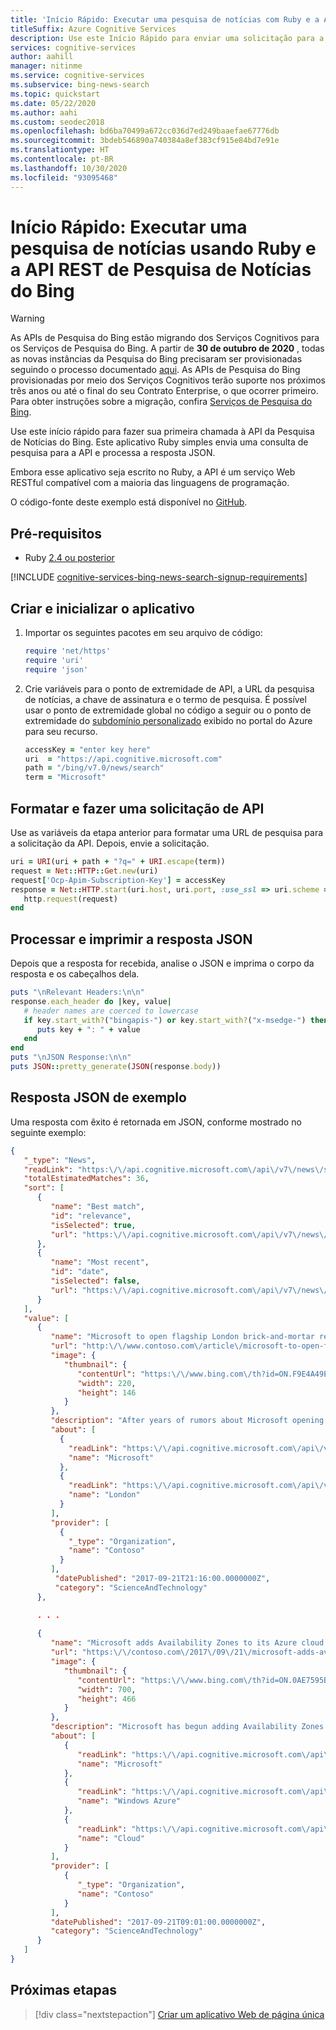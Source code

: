 ```yaml
---
title: 'Início Rápido: Executar uma pesquisa de notícias com Ruby e a API REST de Pesquisa de Notícias do Bing'
titleSuffix: Azure Cognitive Services
description: Use este Início Rápido para enviar uma solicitação para a API REST de Pesquisa de Notícias do Bing usando Ruby e receber uma resposta JSON.
services: cognitive-services
author: aahill
manager: nitinme
ms.service: cognitive-services
ms.subservice: bing-news-search
ms.topic: quickstart
ms.date: 05/22/2020
ms.author: aahi
ms.custom: seodec2018
ms.openlocfilehash: bd6ba70499a672cc036d7ed249baaefae67776db
ms.sourcegitcommit: 3bdeb546890a740384a8ef383cf915e84bd7e91e
ms.translationtype: HT
ms.contentlocale: pt-BR
ms.lasthandoff: 10/30/2020
ms.locfileid: "93095468"
---
```

# <a name="quickstart-perform-a-news-search-using-ruby-and-the-bing-news-search-rest-api"></a>Início Rápido: Executar uma pesquisa de notícias usando Ruby e a API REST de Pesquisa de Notícias do Bing

> [!WARNING]
> As APIs de Pesquisa do Bing estão migrando dos Serviços Cognitivos para os Serviços de Pesquisa do Bing. A partir de **30 de outubro de 2020** , todas as novas instâncias da Pesquisa do Bing precisaram ser provisionadas seguindo o processo documentado [aqui](https://aka.ms/cogsvcs/bingmove).
> As APIs de Pesquisa do Bing provisionadas por meio dos Serviços Cognitivos terão suporte nos próximos três anos ou até o final do seu Contrato Enterprise, o que ocorrer primeiro.
> Para obter instruções sobre a migração, confira [Serviços de Pesquisa do Bing](https://aka.ms/cogsvcs/bingmigration).

Use este início rápido para fazer sua primeira chamada à API da Pesquisa de Notícias do Bing. Este aplicativo Ruby simples envia uma consulta de pesquisa para a API e processa a resposta JSON.

Embora esse aplicativo seja escrito no Ruby, a API é um serviço Web RESTful compatível com a maioria das linguagens de programação. 

O código-fonte deste exemplo está disponível no [GitHub](https://github.com/Azure-Samples/cognitive-services-REST-api-samples/blob/master/ruby/Search/BingNewsSearchv7.rb).

## <a name="prerequisites"></a>Pré-requisitos

* Ruby [2.4 ou posterior](https://www.ruby-lang.org/en/downloads/)

[!INCLUDE [cognitive-services-bing-news-search-signup-requirements](../../../includes/cognitive-services-bing-news-search-signup-requirements.md)]

## <a name="create-and-initialize-the-application"></a>Criar e inicializar o aplicativo

1. Importar os seguintes pacotes em seu arquivo de código:

    ```ruby
    require 'net/https'
    require 'uri'
    require 'json'
    ```

2. Crie variáveis para o ponto de extremidade de API, a URL da pesquisa de notícias, a chave de assinatura e o termo de pesquisa. É possível usar o ponto de extremidade global no código a seguir ou o ponto de extremidade do [subdomínio personalizado](../../cognitive-services/cognitive-services-custom-subdomains.md) exibido no portal do Azure para seu recurso.

    ```ruby
    accessKey = "enter key here"
    uri  = "https://api.cognitive.microsoft.com"
    path = "/bing/v7.0/news/search"
    term = "Microsoft"
    ```

## <a name="format-and-make-an-api-request"></a>Formatar e fazer uma solicitação de API

Use as variáveis da etapa anterior para formatar uma URL de pesquisa para a solicitação da API. Depois, envie a solicitação.

```ruby
uri = URI(uri + path + "?q=" + URI.escape(term))
request = Net::HTTP::Get.new(uri)
request['Ocp-Apim-Subscription-Key'] = accessKey
response = Net::HTTP.start(uri.host, uri.port, :use_ssl => uri.scheme == 'https') do |http|
   http.request(request)
end
```

## <a name="process-and-print-the-json-response"></a>Processar e imprimir a resposta JSON

Depois que a resposta for recebida, analise o JSON e imprima o corpo da resposta e os cabeçalhos dela.

```ruby
puts "\nRelevant Headers:\n\n"
response.each_header do |key, value|
   # header names are coerced to lowercase
   if key.start_with?("bingapis-") or key.start_with?("x-msedge-") then
      puts key + ": " + value
   end
end
puts "\nJSON Response:\n\n"
puts JSON::pretty_generate(JSON(response.body))
```

## <a name="example-json-response"></a>Resposta JSON de exemplo

Uma resposta com êxito é retornada em JSON, conforme mostrado no seguinte exemplo:

```json
{
   "_type": "News",
   "readLink": "https:\/\/api.cognitive.microsoft.com\/api\/v7\/news\/search?q=Microsoft",
   "totalEstimatedMatches": 36,
   "sort": [
      {
         "name": "Best match",
         "id": "relevance",
         "isSelected": true,
         "url": "https:\/\/api.cognitive.microsoft.com\/api\/v7\/news\/search?q=Microsoft"
      },
      {
         "name": "Most recent",
         "id": "date",
         "isSelected": false,
         "url": "https:\/\/api.cognitive.microsoft.com\/api\/v7\/news\/search?q=Microsoft&sortby=date"
      }
   ],
   "value": [
      {
         "name": "Microsoft to open flagship London brick-and-mortar retail store",
         "url": "http:\/\/www.contoso.com\/article\/microsoft-to-open-flagshi...",
         "image": {
            "thumbnail": {
               "contentUrl": "https:\/\/www.bing.com\/th?id=ON.F9E4A49EC010417...",
               "width": 220,
               "height": 146
            }
         },
         "description": "After years of rumors about Microsoft opening a brick-and-mortar...", 
         "about": [
           {
             "readLink": "https:\/\/api.cognitive.microsoft.com\/api\/v7\/entiti...", 
             "name": "Microsoft"
           }, 
           {
             "readLink": "https:\/\/api.cognitive.microsoft.com\/api\/v7\/entit...", 
             "name": "London"
           }
         ], 
         "provider": [
           {
             "_type": "Organization", 
             "name": "Contoso"
           }
         ], 
          "datePublished": "2017-09-21T21:16:00.0000000Z", 
          "category": "ScienceAndTechnology"
      }, 

      . . .
      
      {
         "name": "Microsoft adds Availability Zones to its Azure cloud platform",
         "url": "https:\/\/contoso.com\/2017\/09\/21\/microsoft-adds-availability...",
         "image": {
            "thumbnail": {
               "contentUrl": "https:\/\/www.bing.com\/th?id=ON.0AE7595B9720...",
               "width": 700,
               "height": 466
            }
         },
         "description": "Microsoft has begun adding Availability Zones to its...",
         "about": [
            {
               "readLink": "https:\/\/api.cognitive.microsoft.com\/api\/v7\/entities\/a093e9b...",
               "name": "Microsoft"
            },
            {
               "readLink": "https:\/\/api.cognitive.microsoft.com\/api\/v7\/entities\/cf3abf7d-e379-...",
               "name": "Windows Azure"
            },
            {
               "readLink": "https:\/\/api.cognitive.microsoft.com\/api\/v7\/entities\/9cdd061c-1fae-d0...",
               "name": "Cloud"
            }
         ],
         "provider": [
            {
               "_type": "Organization",
               "name": "Contoso"
            }
         ],
         "datePublished": "2017-09-21T09:01:00.0000000Z",
         "category": "ScienceAndTechnology"
      }
   ]
}
```

 
## <a name="next-steps"></a>Próximas etapas

> [!div class="nextstepaction"]
> [Criar um aplicativo Web de página única](tutorial-bing-news-search-single-page-app.md)
